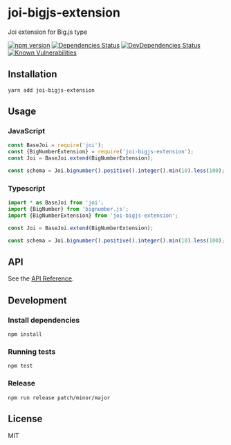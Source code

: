 # joi-bigjs-extension

Joi extension for Big.js type

[![npm version](https://badge.fury.io/js/joi-bigjs-extension.svg)](http://badge.fury.io/js/joi-bigjs-extension)
[![Dependencies Status](https://david-dm.org/heat-js/joi-bigjs-extension.svg)](https://david-dm.org/heat-js/joi-bigjs-extension)
[![DevDependencies Status](https://david-dm.org/heat-js/joi-bigjs-extension/dev-status.svg)](https://david-dm.org/heat-js/joi-bigjs-extension#info=devDependencies)
[![Known Vulnerabilities](https://snyk.io/test/npm/joi-bigjs-extension/badge.svg)](https://snyk.io/test/npm/joi-bigjs-extension)

## Installation

```yarn add joi-bigjs-extension```

## Usage

### JavaScript

```javascript
const BaseJoi = require('joi');
const {BigNumberExtension} = require('joi-bigjs-extension');
const Joi = BaseJoi.extend(BigNumberExtension);

const schema = Joi.bignumber().positive().integer().min(10).less(100);
```

### Typescript

```typescript
import * as BaseJoi from 'joi';
import {BigNumber} from 'bignumber.js';
import {BigNumberExtension} from 'joi-bigjs-extension';

const Joi = BaseJoi.extend(BigNumberExtension);

const schema = Joi.bignumber().positive().integer().min(10).less(100);
```

## API
See the [API Reference](https://github.com/heat-js/joi-bigjs-extension/blob/v1.1.3/API.md).

## Development

### Install dependencies

```
npm install
```

### Running tests

```
npm test
```

### Release

```
npm run release patch/minor/major
```

## License

MIT
